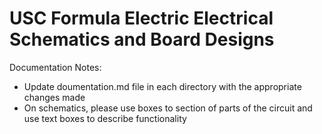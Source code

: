 # USC Formula Electric Electrical Schematics and Board Designs

Documentation Notes:
  - Update doumentation.md file in each directory with the appropriate changes made
  - On schematics, please use boxes to section of parts of the circuit and use text boxes to describe functionality
